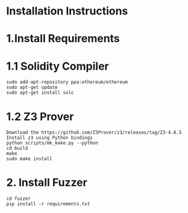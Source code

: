 # Installation Instructions
  # 1.Install Requirements
  # 1.1 Solidity Compiler
    sudo add-apt-repository ppa:ethereum/ethereum
    sudo apt-get update
    sudo apt-get install solc
  # 1.2 Z3 Prover
    Download the https://github.com/Z3Prover/z3/releases/tag/Z3-4.8.5
    Install z3 using Python bindings
    python scripts/mk_make.py --python
    cd build
    make
    sudo make install
# 2. Install Fuzzer
    cd fuzzer
    pip install -r requirements.txt

